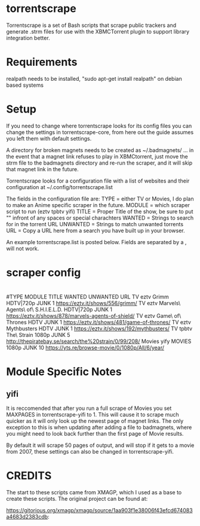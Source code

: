 torrentscrape
=============

Torrentscrape is a set of Bash scripts that scrape public trackers and 
generate .strm files for use with the XBMCTorrent plugin to support library 
integration better.

Requirements
============

realpath needs to be installed, "sudo apt-get install realpath" on debian based
systems

Setup
=====

If you need to change where torrentscrape looks for its config files you can 
change the settings in torrentscrape-core, from here out the guide assumes you 
left them with default settings.

A directory for broken magnets needs to be created as ~/.badmagnets/ ... in 
the event that a magnet link refuses to play in XBMCtorrent, just move the 
strm file to the badmagnets directory and re-run the scraper, and it will skip 
that magnet link in the future.

Torrentscrape looks for a configuration file with a list of websites and their 
configuration at ~/.config/torrentscrape.list

The fields in the configuration file are:
TYPE = either TV or Movies, I do plan to make an Anime specific scraper in the 
       future.
MODULE = which scraper script to run (eztv tpbtv yifi)
TITLE = Proper Title of the show, be sure to put "\" infront of any spaces or 
        special charachters
WANTED = Strings to search for in the torrent URL
UNWANTED = Strings to match unwanted torrents
URL = Copy a URL here from a search you have built up in your browser.

An example torrentscrape.list is posted below. Fields are separated by a 
<SPACE>, <TAB> will not work. 

# scraper config
#
#TYPE MODULE TITLE     WANTED  UNWANTED URL
TV eztv Grimm HDTV|720p JUNK 1 https://eztv.it/shows/556/grimm/
TV eztv Marvels\ Agents\ of\ S.H.I.E.L.D. HDTV|720p JUNK 1 https://eztv.it/shows/878/marvels-agents-of-shield/
TV eztv Game\ of\ Thrones HDTV JUNK 1 https://eztv.it/shows/481/game-of-thrones/
TV eztv Mythbusters HDTV JUNK 1 https://eztv.it/shows/192/mythbusters/
TV tpbtv The\ Strain 1080p JUNK 5 http://thepiratebay.se/search/the%20strain/0/99/208/
Movies yify MOVIES 1080p JUNK 10 https://yts.re/browse-movie/0/1080p/All/6/year/



Module Specific Notes
=====================

yifi
----

It is reccomended that after you run a full scrape of Movies you set MAXPAGES 
in torrentscrape-yifi to 1. This will cause it to scrape much quicker as it 
will only look up the newest page of magnet links. The only exception to this 
is when updating after adding a file to badmagnets, where you might need to 
look back further than the first page of Movie results.

By default it will scrape 50 pages of output, and will stop if it gets to a 
movie from 2007, these settings can also be changed in torrentscrape-yifi.


CREDITS
=======

The start to these scripts came from XMAGP, which I used as a base to create 
these scripts. The original project can be found at:

https://gitorious.org/xmagp/xmagp/source/1aa903f1e38006f43efcd674083a4683d2383cdb:
